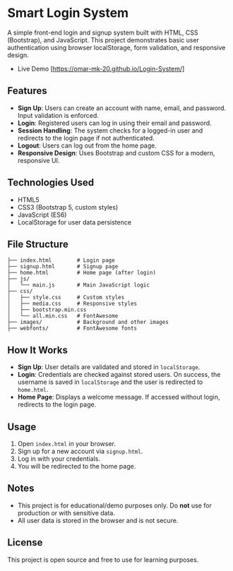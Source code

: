 # Smart Login System

A simple front-end login and signup system built with HTML, CSS (Bootstrap), and JavaScript. This project demonstrates basic user authentication using browser localStorage, form validation, and responsive design.
- Live Demo [https://omar-mk-20.github.io/Login-System/]

## Features
- **Sign Up**: Users can create an account with name, email, and password. Input validation is enforced.
- **Login**: Registered users can log in using their email and password.
- **Session Handling**: The system checks for a logged-in user and redirects to the login page if not authenticated.
- **Logout**: Users can log out from the home page.
- **Responsive Design**: Uses Bootstrap and custom CSS for a modern, responsive UI.

## Technologies Used
- HTML5
- CSS3 (Bootstrap 5, custom styles)
- JavaScript (ES6)
- LocalStorage for user data persistence

## File Structure
```
├── index.html        # Login page
├── signup.html       # Signup page
├── home.html         # Home page (after login)
├── js/
│   └── main.js       # Main JavaScript logic
├── css/
│   ├── style.css     # Custom styles
│   ├── media.css     # Responsive styles
│   ├── bootstrap.min.css
│   └── all.min.css   # FontAwesome
├── images/           # Background and other images
├── webfonts/         # FontAwesome fonts
```

## How It Works
- **Sign Up**: User details are validated and stored in `localStorage`.
- **Login**: Credentials are checked against stored users. On success, the username is saved in `localStorage` and the user is redirected to `home.html`.
- **Home Page**: Displays a welcome message. If accessed without login, redirects to the login page.

## Usage
1. Open `index.html` in your browser.
2. Sign up for a new account via `signup.html`.
3. Log in with your credentials.
4. You will be redirected to the home page.

## Notes
- This project is for educational/demo purposes only. Do **not** use for production or with sensitive data.
- All user data is stored in the browser and is not secure.

## License
This project is open source and free to use for learning purposes.

